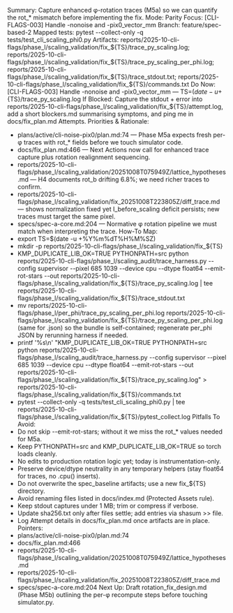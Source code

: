Summary: Capture enhanced φ-rotation traces (M5a) so we can quantify the rot_* mismatch before implementing the fix.
Mode: Parity
Focus: [CLI-FLAGS-003] Handle -nonoise and -pix0_vector_mm
Branch: feature/spec-based-2
Mapped tests: pytest --collect-only -q tests/test_cli_scaling_phi0.py
Artifacts: reports/2025-10-cli-flags/phase_l/scaling_validation/fix_${TS}/trace_py_scaling.log; reports/2025-10-cli-flags/phase_l/scaling_validation/fix_${TS}/trace_py_scaling_per_phi.log; reports/2025-10-cli-flags/phase_l/scaling_validation/fix_${TS}/trace_stdout.txt; reports/2025-10-cli-flags/phase_l/scaling_validation/fix_${TS}/commands.txt
Do Now: [CLI-FLAGS-003] Handle -nonoise and -pix0_vector_mm — TS=$(date -u +%Y%m%dT%H%M%SZ) KMP_DUPLICATE_LIB_OK=TRUE PYTHONPATH=src python reports/2025-10-cli-flags/phase_l/scaling_audit/trace_harness.py --config supervisor --pixel 685 1039 --device cpu --dtype float64 --emit-rot-stars --out reports/2025-10-cli-flags/phase_l/scaling_validation/fix_${TS}/trace_py_scaling.log
If Blocked: Capture the stdout + error into reports/2025-10-cli-flags/phase_l/scaling_validation/fix_${TS}/attempt.log, add a short blockers.md summarising symptoms, and ping me in docs/fix_plan.md Attempts.
Priorities & Rationale:
- plans/active/cli-noise-pix0/plan.md:74 — Phase M5a expects fresh per-φ traces with rot_* fields before we touch simulator code.
- docs/fix_plan.md:466 — Next Actions now call for enhanced trace capture plus rotation realignment sequencing.
- reports/2025-10-cli-flags/phase_l/scaling_validation/20251008T075949Z/lattice_hypotheses.md — H4 documents rot_b drifting 6.8%; we need richer traces to confirm.
- reports/2025-10-cli-flags/phase_l/scaling_validation/fix_20251008T223805Z/diff_trace.md — shows normalization fixed yet I_before_scaling deficit persists; new traces must target the same pixel.
- specs/spec-a-core.md:204 — Normative φ rotation pipeline we must match when interpreting the trace.
How-To Map:
- export TS=$(date -u +%Y%m%dT%H%M%SZ)
- mkdir -p reports/2025-10-cli-flags/phase_l/scaling_validation/fix_${TS}
- KMP_DUPLICATE_LIB_OK=TRUE PYTHONPATH=src python reports/2025-10-cli-flags/phase_l/scaling_audit/trace_harness.py --config supervisor --pixel 685 1039 --device cpu --dtype float64 --emit-rot-stars --out reports/2025-10-cli-flags/phase_l/scaling_validation/fix_${TS}/trace_py_scaling.log | tee reports/2025-10-cli-flags/phase_l/scaling_validation/fix_${TS}/trace_stdout.txt
- mv reports/2025-10-cli-flags/phase_l/per_phi/trace_py_scaling_per_phi.log reports/2025-10-cli-flags/phase_l/scaling_validation/fix_${TS}/trace_py_scaling_per_phi.log (same for .json) so the bundle is self-contained; regenerate per_phi JSON by rerunning harness if needed.
- printf '%s\n' "KMP_DUPLICATE_LIB_OK=TRUE PYTHONPATH=src python reports/2025-10-cli-flags/phase_l/scaling_audit/trace_harness.py --config supervisor --pixel 685 1039 --device cpu --dtype float64 --emit-rot-stars --out reports/2025-10-cli-flags/phase_l/scaling_validation/fix_${TS}/trace_py_scaling.log" > reports/2025-10-cli-flags/phase_l/scaling_validation/fix_${TS}/commands.txt
- pytest --collect-only -q tests/test_cli_scaling_phi0.py | tee reports/2025-10-cli-flags/phase_l/scaling_validation/fix_${TS}/pytest_collect.log
Pitfalls To Avoid:
- Do not skip --emit-rot-stars; without it we miss the rot_* values needed for M5a.
- Keep PYTHONPATH=src and KMP_DUPLICATE_LIB_OK=TRUE so torch loads cleanly.
- No edits to production rotation logic yet; today is instrumentation-only.
- Preserve device/dtype neutrality in any temporary helpers (stay float64 for traces, no .cpu() inserts).
- Do not overwrite the spec_baseline artifacts; use a new fix_${TS} directory.
- Avoid renaming files listed in docs/index.md (Protected Assets rule).
- Keep stdout captures under 1 MB; trim or compress if verbose.
- Update sha256.txt only after files settle; add entries via shasum >> file.
- Log Attempt details in docs/fix_plan.md once artifacts are in place.
Pointers:
- plans/active/cli-noise-pix0/plan.md:74
- docs/fix_plan.md:466
- reports/2025-10-cli-flags/phase_l/scaling_validation/20251008T075949Z/lattice_hypotheses.md
- reports/2025-10-cli-flags/phase_l/scaling_validation/fix_20251008T223805Z/diff_trace.md
- specs/spec-a-core.md:204
Next Up: Draft rotation_fix_design.md (Phase M5b) outlining the per-φ recompute steps before touching simulator.py.
